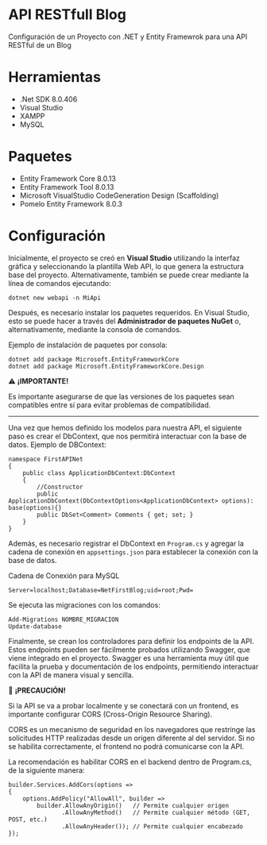 # API RESTfull Blog

Configuración de un Proyecto con .NET y Entity Framewrok para una API RESTful de un Blog

# Herramientas

- .Net SDK 8.0.406
- Visual Studio
- XAMPP
- MySQL

# Paquetes

- Entity Framework Core 8.0.13
- Entity Framework Tool 8.0.13
- Microsoft VisualStudio CodeGeneration Design (Scaffolding)
- Pomelo Entity Framework 8.0.3

# Configuración

Inicialmente, el proyecto se creó en **Visual Studio** utilizando la interfaz gráfica y seleccionando la plantilla Web API, lo que genera la estructura base del proyecto. Alternativamente, también se puede crear mediante la línea de comandos ejecutando:

```
dotnet new webapi -n MiApi

```

Después, es necesario instalar los paquetes requeridos. En Visual Studio, esto se puede hacer a través del **Administrador de paquetes NuGet** o, alternativamente, mediante la consola de comandos.

Ejemplo de instalación de paquetes por consola:
```
dotnet add package Microsoft.EntityFrameworkCore
dotnet add package Microsoft.EntityFrameworkCore.Design

```

⚠️ **¡IMPORTANTE!** 

Es importante asegurarse de que las versiones de los paquetes sean compatibles entre sí para evitar problemas de compatibilidad.

---

Una vez que hemos definido los modelos para nuestra API, el siguiente paso es crear el DbContext, que nos permitirá interactuar con la base de datos.
Ejemplo de DBContext:

```
namespace FirstAPINet
{
    public class ApplicationDbContext:DbContext
    {
        //Constructor
        public ApplicationDbContext(DbContextOptions<ApplicationDbContext> options): base(options){}
        public DbSet<Comment> Comments { get; set; }
    }
}

```

Además, es necesario registrar el DbContext en `Program.cs` y agregar la cadena de conexión en `appsettings.json` para establecer la conexión con la base de datos.

Cadena de Conexión para MySQL
```
Server=localhost;Database=NetFirstBlog;uid=root;Pwd=

```
Se ejecuta las migraciones con los comandos:
```
Add-Migrations NOMBRE_MIGRACION
Update-database

```

Finalmente, se crean los controladores para definir los endpoints de la API. Estos endpoints pueden ser fácilmente probados utilizando Swagger, que viene integrado en el proyecto. Swagger es una herramienta muy útil que facilita la prueba y documentación de los endpoints, permitiendo interactuar con la API de manera visual y sencilla.

🚨 **¡PRECAUCIÓN!** 

Si la API se va a probar localmente y se conectará con un frontend, es importante configurar CORS (Cross-Origin Resource Sharing).

CORS es un mecanismo de seguridad en los navegadores que restringe las solicitudes HTTP realizadas desde un origen diferente al del servidor. Si no se habilita correctamente, el frontend no podrá comunicarse con la API.

La recomendación es habilitar CORS en el backend dentro de Program.cs, de la siguiente manera:
```
builder.Services.AddCors(options =>
{
    options.AddPolicy("AllowAll", builder =>
        builder.AllowAnyOrigin()   // Permite cualquier origen
               .AllowAnyMethod()   // Permite cualquier método (GET, POST, etc.)
               .AllowAnyHeader()); // Permite cualquier encabezado
});


```
